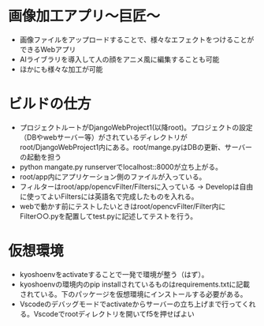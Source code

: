 # 画像加工アプリ～巨匠～
- 画像ファイルをアップロードすることで、様々なエフェクトをつけることができるWebアプリ
- AIライブラリを導入して人の顔をアニメ風に編集することも可能
- ほかにも様々な加工が可能

# ビルドの仕方
- プロジェクトルートがDjangoWebProject1(以降root)。プロジェクトの設定（DBやwebサーバー等）がされているディレクトリがroot/DjangoWebProject1内にある。root/mange.pyはDBの更新、サーバーの起動を担う
- python mangate.py runserverでlocalhost::8000が立ち上がる。
- root/app内にアプリケーション側のファイルが入っている。
- フィルターはroot/app/opencvFilter/Filtersに入っている → Developは自由に使ってよいFiltersには英語名で完成したものを入れる。
- webで動かす前にテストしたいときはroot/opencvFilter/Filter内にFilter○○.pyを配置してtest.pyに記述してテストを行う。

# 仮想環境
- kyoshoenvをactivateすることで一発で環境が整う（はず）。
- kyoshoenvの環境内のpip installされているものはrequirements.txtに記載されている。下のパッケージを仮想環境にインストールする必要がある。
- Vscodeのデバッグモードでactivateからサーバーの立ち上げまで行ってくれる。Vscodeでrootディレクトリを開いてf5を押せばよい

